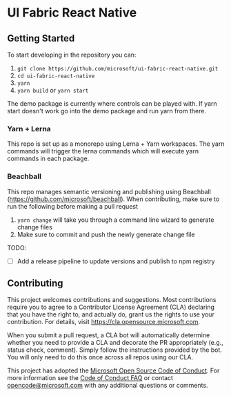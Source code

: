 # UI Fabric React Native

## Getting Started

To start developing in the repository you can:

1. `git clone https://github.com/microsoft/ui-fabric-react-native.git`
1. `cd ui-fabric-react-native`
1. `yarn`
1. `yarn build` or `yarn start`

The demo package is currently where controls can be played with. If yarn start doesn't work go into the demo package and run yarn from there.

### Yarn + Lerna

This repo is set up as a monorepo using Lerna + Yarn workspaces. The yarn commands will trigger the lerna commands which will execute yarn commands in each package.

### Beachball
This repo manages semantic versioning and publishing using Beachball (https://github.com/microsoft/beachball). When contributing, make sure to run the following before making a pull request
1. `yarn change` will take you through a command line wizard to generate change files
2. Make sure to commit and push the newly generate change file

TODO:
- [ ] Add a release pipeline to update versions and publish to npm registry

## Contributing

This project welcomes contributions and suggestions. Most contributions require you to agree to a
Contributor License Agreement (CLA) declaring that you have the right to, and actually do, grant us
the rights to use your contribution. For details, visit https://cla.opensource.microsoft.com.

When you submit a pull request, a CLA bot will automatically determine whether you need to provide
a CLA and decorate the PR appropriately (e.g., status check, comment). Simply follow the instructions
provided by the bot. You will only need to do this once across all repos using our CLA.

This project has adopted the [Microsoft Open Source Code of Conduct](https://opensource.microsoft.com/codeofconduct/).
For more information see the [Code of Conduct FAQ](https://opensource.microsoft.com/codeofconduct/faq/) or
contact [opencode@microsoft.com](mailto:opencode@microsoft.com) with any additional questions or comments.
